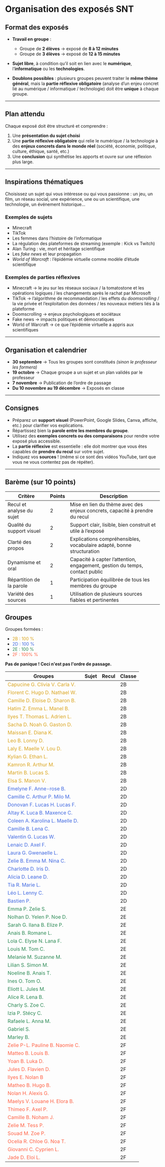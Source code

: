 # Organisation des exposés SNT

## Format des exposés
- **Travail en groupe** :  
  - Groupe de **2 élèves** → exposé de **8 à 12 minutes**  
  - Groupe de **3 élèves** → exposé de **12 à 15 minutes**  

- **Sujet libre**, à condition qu’il soit en lien avec le **numérique**, l’**informatique** ou les **technologies**.  

- **Doublons possibles** : plusieurs groupes peuvent traiter le **même thème général**, mais la **partie réflexive obligatoire** (analyse d’un enjeu concret lié au numérique / informatique / technologie) doit être **unique** à chaque groupe.  

---

## Plan attendu
Chaque exposé doit être structuré et comprendre :  
1. Une **présentation du sujet choisi**   
2. Une **partie réflexive obligatoire** qui relie le numérique / la technologie à des **enjeux concrets dans le monde réel** (société, économie, politique, culture, éthique, santé, etc.)  
3. Une **conclusion** qui synthétise les apports et ouvre sur une réflexion plus large.  

---

## Inspirations thématiques

Choisissez un sujet qui vous intéresse ou qui vous passionne : un jeu, un film, un réseau social, une expérience, une ou un scientifique, une technologie, un événement historique...  

### Exemples de sujets
- Minecraft  
- TikTok  
- Les femmes dans l’histoire de l’informatique  
- La régulation des plateformes de streaming (exemple : Kick vs Twitch)  
- Alan Turing : vie, mort et héritage scientifique  
- Les *fake news* et leur propagation  
- *World of Warcraft* : l’épidémie virtuelle comme modèle d’étude scientifique  

### Exemples de parties réflexives
- Minecraft → le jeu sur les réseaux sociaux / la tomatostone et les opérations logiques / les changements après le rachat par Microsoft  
- TikTok → l’algorithme de recommandation / les effets du *doomscrolling* / la vie privée et l’exploitation des données / les nouveaux métiers liés à la plateforme  
- Doomscrolling → enjeux psychologiques et sociétaux  
- Fake news → impacts politiques et démocratiques  
- World of Warcraft → ce que l’épidémie virtuelle a appris aux scientifiques  

---

## Organisation et calendrier
- **30 septembre** → Tous les groupes sont constitués *(sinon le professeur les formera)*  
- **19 octobre** → Chaque groupe a un sujet et un plan validés par le professeur  
- **7 novembre** → Publication de l’ordre de passage  
- **Du 10 novembre au 19 décembre** → Exposés en classe  

---

## Consignes
- Préparez un **support visuel** (PowerPoint, Google Slides, Canva, affiche, etc.) pour clarifier vos explications.  
- Répartissez bien la **parole entre les membres du groupe**.  
- Utilisez des **exemples concrets ou des comparaisons** pour rendre votre exposé plus accessible.  
- La **partie réflexive** est essentielle : elle doit montrer que vous êtes capables de **prendre du recul** sur votre sujet.  
- Indiquez vos **sources** ! (même si ce sont des vidéos YouTube, tant que vous ne vous contentez pas de répéter).  

---

## Barème (sur 10 points)

| Critère                   | Points | Description                                                                 |
|----------------------------|--------|-----------------------------------------------------------------------------|
| Recul et analyse du sujet  | 2      | Mise en lien du thème avec des enjeux concrets, capacité à prendre du recul |
| Qualité du support visuel  | 2      | Support clair, lisible, bien construit et utile à l’exposé                   |
| Clarté des propos          | 2      | Explications compréhensibles, vocabulaire adapté, bonne structuration       |
| Dynamisme et oral          | 2      | Capacité à capter l’attention, engagement, gestion du temps, contact public |
| Répartition de la parole   | 1      | Participation équilibrée de tous les membres du groupe                      |
| Variété des sources        | 1      | Utilisation de plusieurs sources fiables et pertinentes                     |

## Groupes  

Groupes formées :  
- <span style="color:goldenrod">2B : 100 %</span>  
- <span style="color:royalblue">2D : 100 %</span>  
- <span style="color:seagreen">2E : 100 %</span>  
- <span style="color:tomato">2F : 100% %</span>  

**Pas de panique ! Ceci n'est pas l'ordre de passage.**  

|Groupes|Sujet|Recul|Classe|
|--|--|--|--|
|<span style="color:goldenrod">Capucine G. Clivia V. Carla V.|||2B|
|<span style="color:goldenrod">Florent C. Hugo D. Nathael W.|||2B|
|<span style="color:goldenrod">Camille D. Eloise D. Sharon B.|||2B|
|<span style="color:goldenrod">Hatim Z. Emma L. Manel B.|||2B|
|<span style="color:goldenrod">Ilyes T. Thomas L. Adrien L.|||2B|
|<span style="color:goldenrod">Sacha D. Noah G. Gaston D.|||2B|
|<span style="color:goldenrod">Maissan E. Diana K.|||2B|
|<span style="color:goldenrod">Leo B. Lonny D.|||2B|
|<span style="color:goldenrod">Laly E. Maelle V. Lou D.|||2B|
|<span style="color:goldenrod">Kylian G. Ethan L.|||2B|
|<span style="color:goldenrod">Kamron R. Arthur M.|||2B|
|<span style="color:goldenrod">Martin B. Lucas S.|||2B|
|<span style="color:goldenrod">Elsa S. Manon V.|||2B|
|<span style="color:royalblue">Emelyne F. Anne-rose B.|||2D|
|<span style="color:royalblue">Camille C. Arthur P. Milo M.|||2D|
|<span style="color:royalblue">Donovan F. Lucas H. Lucas F.|||2D|
|<span style="color:royalblue">Altay K. Luca B. Maxence C.|||2D|
|<span style="color:royalblue">Coleen A. Karolina L. Maelle D.|||2D|
|<span style="color:royalblue">Camille B. Lena C.|||2D|
|<span style="color:royalblue">Valentin G. Lucas W.|||2D|
|<span style="color:royalblue">Lenaic D. Axel F.|||2D|
|<span style="color:royalblue">Laura G. Gwenaelle L.|||2D|
|<span style="color:royalblue">Zelie B. Emma M. Nina C.|||2D|
|<span style="color:royalblue">Charlotte D. Iris D.|||2D|
|<span style="color:royalblue">Alicia D. Leane D.|||2D|
|<span style="color:royalblue">Tia R. Marie L.|||2D|
|<span style="color:royalblue">Léo L. Lenny C.|||2D|
|<span style="color:royalblue">Bastien P.|||2D|
|<span style="color:seagreen">Emma P. Zelie S.|||2E|
|<span style="color:seagreen">Nolhan D. Yelen P. Noe D.|||2E|
|<span style="color:seagreen">Sarah G. Ilana B. Elize P.|||2E|
|<span style="color:seagreen">Anais B. Romane L.|||2E|
|<span style="color:seagreen">Lola C. Elyse N. Lana F.|||2E|
|<span style="color:seagreen">Louis M. Tom C.|||2E|
|<span style="color:seagreen">Melanie M. Suzanne M.|||2E|
|<span style="color:seagreen">Lilian S. Simon M.|||2E|
|<span style="color:seagreen">Noeline B. Anais T.|||2E|
|<span style="color:seagreen">Ines O. Tom O.|||2E|
|<span style="color:seagreen">Eliott L. Jules M.|||2E|
|<span style="color:seagreen">Alice R. Lena B.|||2E|
|<span style="color:seagreen">Charly S. Zoe C.|||2E|
|<span style="color:seagreen">Izia P. Stécy C.|||2E|
|<span style="color:seagreen">Rafaele L. Anna M.|||2E|
|<span style="color:seagreen">Gabriel S.|||2E|
|<span style="color:seagreen">Marley B.|||2E|
|<span style="color:tomato">Zelie P-L. Pauline B. Naomie C.|||2F|
|<span style="color:tomato">Matteo B. Louis B.|||2F|
|<span style="color:tomato">Yoan B. Luka D.|||2F|
|<span style="color:tomato">Jules D. Flavien D.|||2F|
|<span style="color:tomato">Ilyes E. Nolan B|||2F|
|<span style="color:tomato">Matheo B. Hugo B.|||2F|
|<span style="color:tomato">Nolan H. Alexis G.|||2F|
|<span style="color:tomato">Maelys V. Louane H. Elora B.|||2F|
|<span style="color:tomato">Thimeo F. Axel P.|||2F|
|<span style="color:tomato">Camille B. Noham J.|||2F|
|<span style="color:tomato">Zelie M. Tess P.|||2F|
|<span style="color:tomato">Souad M. Zoe P.|||2F|
|<span style="color:tomato">Ocelia R. Chloe G. Noa T.|||2F|
|<span style="color:tomato">Giovanni C. Cyprien L.|||2F|
|<span style="color:tomato">Jade D. Eloi L.|||2F|
